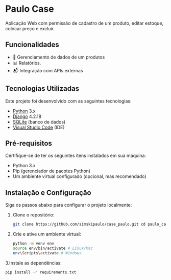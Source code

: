 # Paulo Case

Aplicação Web com permissão de cadastro de um produto, editar estoque, colocar preço e excluir.

## Funcionalidades

- 📂 Gerenciamento de dados de um produtos
- 📊 Relatórios.
- 📬 Integração com APIs externas

## Tecnologias Utilizadas

Este projeto foi desenvolvido com as seguintes tecnologias:

- [Python](https://www.python.org/) 3.x
- [Django](https://www.djangoproject.com/) 4.2.18
- [SQLite](https://www.sqlite.org/) (banco de dados)
- [Visual Studio Code](https://code.visualstudio.com/) (IDE)

## Pré-requisitos

Certifique-se de ter os seguintes itens instalados em sua máquina:

- Python 3.x
- Pip (gerenciador de pacotes Python)
- Um ambiente virtual configurado (opcional, mas recomendado)

## Instalação e Configuração

Siga os passos abaixo para configurar o projeto localmente:

1. Clone o repositório:
   ```bash
   git clone https://github.com/simskipaulo/case_paulo.git cd paulo_case
   
2. Crie e ative um ambiente virtual:
   ```bash
   python -m venv env
   source env/bin/activate # Linux/Mac
   env\Scripts\activate # Windows
   
3.Instale as dependências:
   ```bash
   pip install -r requirements.txt
